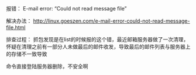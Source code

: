 报错：
E-mail error: “Could not read message file”

解决办法：
http://linux.goeszen.com/e-mail-error-could-not-read-message-file.html

排查过程：
抓包发现是在list的时候报的这个错，最近邮箱服务器做了一次清理，怀疑在清理之前有一部分人未做最后的邮件收发，导致最后的邮件列表与服务器上的存储不一致导致

命令直接登陆服务器删除，不安全啊
